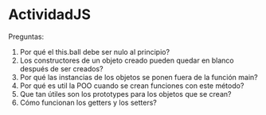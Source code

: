 # ActividadJS

Preguntas:

1. Por qué el this.ball debe ser nulo al principio?
2. Los constructores de un objeto creado pueden quedar en blanco después de ser creados?
3. Por qué las instancias de los objetos se ponen fuera de la función main?
4. Por qué es util la POO cuando se crean funciones con este método?
5. Que tan útiles son los prototypes para los objetos que se crean?
6. Cómo funcionan los getters y los setters?
